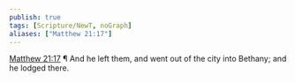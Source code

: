 ```yaml
---
publish: true
tags: [Scripture/NewT, noGraph]
aliases: ["Matthew 21:17"]
---
```

[Matthew 21:17](https://churchofjesuschrist.org/study/scriptures/nt/matt/21?lang=eng&id=p17#p17) ¶ And he left them, and went out of the city into Bethany; and he lodged there.
